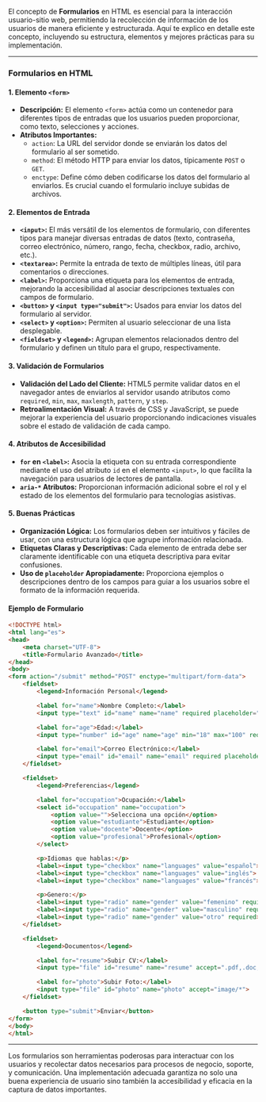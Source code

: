 El concepto de **Formularios** en HTML es esencial para la interacción usuario-sitio web, permitiendo la recolección de información de los usuarios de manera eficiente y estructurada. Aquí te explico en detalle este concepto, incluyendo su estructura, elementos y mejores prácticas para su implementación.

---

### **Formularios en HTML**

#### **1. Elemento `<form>`**

- **Descripción:** El elemento `<form>` actúa como un contenedor para diferentes tipos de entradas que los usuarios pueden proporcionar, como texto, selecciones y acciones.
- **Atributos Importantes:**
    - `action`: La URL del servidor donde se enviarán los datos del formulario al ser sometido.
    - `method`: El método HTTP para enviar los datos, típicamente `POST` o `GET`.
    - `enctype`: Define cómo deben codificarse los datos del formulario al enviarlos. Es crucial cuando el formulario incluye subidas de archivos.

#### **2. Elementos de Entrada**

- **`<input>`:** El más versátil de los elementos de formulario, con diferentes tipos para manejar diversas entradas de datos (texto, contraseña, correo electrónico, número, rango, fecha, checkbox, radio, archivo, etc.).
- **`<textarea>`:** Permite la entrada de texto de múltiples líneas, útil para comentarios o direcciones.
- **`<label>`:** Proporciona una etiqueta para los elementos de entrada, mejorando la accesibilidad al asociar descripciones textuales con campos de formulario.
- **`<button>` y `<input type="submit">`:** Usados para enviar los datos del formulario al servidor.
- **`<select>` y `<option>`:** Permiten al usuario seleccionar de una lista desplegable.
- **`<fieldset>` y `<legend>`:** Agrupan elementos relacionados dentro del formulario y definen un título para el grupo, respectivamente.

#### **3. Validación de Formularios**

- **Validación del Lado del Cliente:** HTML5 permite validar datos en el navegador antes de enviarlos al servidor usando atributos como `required`, `min`, `max`, `maxlength`, `pattern`, y `step`.
- **Retroalimentación Visual:** A través de CSS y JavaScript, se puede mejorar la experiencia del usuario proporcionando indicaciones visuales sobre el estado de validación de cada campo.

#### **4. Atributos de Accesibilidad**

- **`for` en `<label>`:** Asocia la etiqueta con su entrada correspondiente mediante el uso del atributo `id` en el elemento `<input>`, lo que facilita la navegación para usuarios de lectores de pantalla.
- **`aria-*` Atributos:** Proporcionan información adicional sobre el rol y el estado de los elementos del formulario para tecnologías asistivas.

#### **5. Buenas Prácticas**

- **Organización Lógica:** Los formularios deben ser intuitivos y fáciles de usar, con una estructura lógica que agrupe información relacionada.
- **Etiquetas Claras y Descriptivas:** Cada elemento de entrada debe ser claramente identificable con una etiqueta descriptiva para evitar confusiones.
- **Uso de `placeholder` Apropiadamente:** Proporciona ejemplos o descripciones dentro de los campos para guiar a los usuarios sobre el formato de la información requerida.

#### **Ejemplo de Formulario**

```html
<!DOCTYPE html>
<html lang="es">
<head>
    <meta charset="UTF-8">
    <title>Formulario Avanzado</title>
</head>
<body>
<form action="/submit" method="POST" enctype="multipart/form-data">
    <fieldset>
        <legend>Información Personal</legend>

        <label for="name">Nombre Completo:</label>
        <input type="text" id="name" name="name" required placeholder="Ingresa tu nombre completo">

        <label for="age">Edad:</label>
        <input type="number" id="age" name="age" min="18" max="100" required>

        <label for="email">Correo Electrónico:</label>
        <input type="email" id="email" name="email" required placeholder="ejemplo@dominio.com">
    </fieldset>

    <fieldset>
        <legend>Preferencias</legend>

        <label for="occupation">Ocupación:</label>
        <select id="occupation" name="occupation">
            <option value="">Selecciona una opción</option>
            <option value="estudiante">Estudiante</option>
            <option value="docente">Docente</option>
            <option value="profesional">Profesional</option>
        </select>

        <p>Idiomas que hablas:</p>
        <label><input type="checkbox" name="languages" value="español"> Español</label>
        <label><input type="checkbox" name="languages" value="inglés"> Inglés</label>
        <label><input type="checkbox" name="languages" value="francés"> Francés</label>

        <p>Genero:</p>
        <label><input type="radio" name="gender" value="femenino" required> Femenino</label>
        <label><input type="radio" name="gender" value="masculino" required> Masculino</label>
        <label><input type="radio" name="gender" value="otro" required> Otro</label>
    </fieldset>

    <fieldset>
        <legend>Documentos</legend>

        <label for="resume">Subir CV:</label>
        <input type="file" id="resume" name="resume" accept=".pdf,.doc,.docx">

        <label for="photo">Subir Foto:</label>
        <input type="file" id="photo" name="photo" accept="image/*">
    </fieldset>

    <button type="submit">Enviar</button>
</form>
</body>
</html>

```

---

Los formularios son herramientas poderosas para interactuar con los usuarios y recolectar datos necesarios para procesos de negocio, soporte, y comunicación. Una implementación adecuada garantiza no solo una buena experiencia de usuario sino también la accesibilidad y eficacia en la captura de datos importantes.
